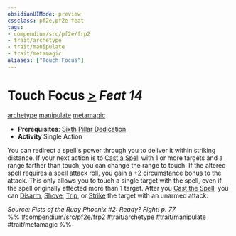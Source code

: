 ```yaml
---
obsidianUIMode: preview
cssclass: pf2e,pf2e-feat
tags:
- compendium/src/pf2e/frp2
- trait/archetype
- trait/manipulate
- trait/metamagic
aliases: ["Touch Focus"]
---
```

# Touch Focus  [>](../../Rules/core-rulebook/chapter-9-playing-the-game.md#Actions "Single Action") *Feat 14*  
[archetype](../../Rules/traits/archetype.md)  [manipulate](../../Rules/traits/manipulate.md)  [metamagic](../../Rules/traits/metamagic.md)  

- **Prerequisites**: [Sixth Pillar Dedication](sixth-pillar-dedication-frp2.md)
- **Activity** Single Action

You can redirect a spell's power through you to deliver it within striking distance. If your next action is to [Cast a Spell](../../Rules/actions/cast-a-spell.md) with 1 or more targets and a range farther than touch, you can change the range to touch. If the altered spell requires a spell attack roll, you gain a +2 circumstance bonus to the attack. This only allows you to touch a single target with the spell, even if the spell originally affected more than 1 target. After you [Cast the Spell](../../Rules/actions/cast-a-spell.md), you can [Disarm](../../Rules/actions/disarm.md), [Shove](../../Rules/actions/shove.md), [Trip](../../Rules/actions/trip.md), or [Strike](../../Rules/actions/strike.md) the target with an unarmed attack.

*Source: Fists of the Ruby Phoenix #2: Ready? Fight! p. 77*  
%% #compendium/src/pf2e/frp2 #trait/archetype #trait/manipulate #trait/metamagic %%